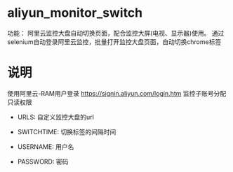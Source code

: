 # aliyun_monitor_switch
功能：
阿里云监控大盘自动切换页面，配合监控大屏(电视、显示器)使用。
通过selenium自动登录阿里云监控，批量打开监控大盘页面，自动切换chrome标签

# 说明
使用阿里云-RAM用户登录 https://signin.aliyun.com/login.htm 监控子账号分配只读权限
- URLS:
  自定义监控大盘的url

- SWITCHTIME:
  切换标签的间隔时间

- USERNAME:
  用户名

- PASSWORD:
  密码
